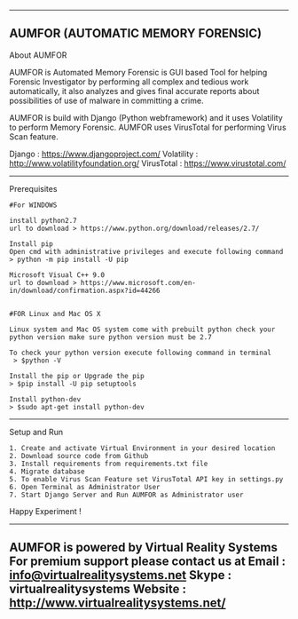 -----------------------------------
AUMFOR (AUTOMATIC MEMORY FORENSIC)
-----------------------------------

About AUMFOR

AUMFOR is Automated Memory Forensic is GUI based Tool for helping Forensic Investigator by performing all complex and tedious work automatically, it also analyzes and gives final accurate reports about possibilities of use of malware in committing a crime.

AUMFOR is build with Django (Python webframework) and it uses Volatility to perform Memory Forensic. AUMFOR uses VirusTotal for performing Virus Scan feature.

Django :  https://www.djangoproject.com/
Volatility : http://www.volatilityfoundation.org/
VirusTotal : https://www.virustotal.com/

-----------------------------------
Prerequisites

    #For WINDOWS

    install python2.7
    url to download > https://www.python.org/download/releases/2.7/

    Install pip
    Open cmd with administrative privileges and execute following command
    > python -m pip install -U pip

    Microsoft Visual C++ 9.0
    url to download > https://www.microsoft.com/en-in/download/confirmation.aspx?id=44266


    #FOR Linux and Mac OS X

    Linux system and Mac OS system come with prebuilt python check your python version make sure python version must be 2.7

    To check your python version execute following command in terminal
     > $python -V

    Install the pip or Upgrade the pip
    > $pip install -U pip setuptools

    Install python-dev 
    > $sudo apt-get install python-dev

-----------------------------------
Setup and Run

    1. Create and activate Virtual Environment in your desired location
    2. Download source code from Github
    3. Install requirements from requirements.txt file
    4. Migrate database 
    5. To enable Virus Scan Feature set VirusTotal API key in settings.py
    6. Open Terminal as Administrator User
    7. Start Django Server and Run AUMFOR as Administrator user

Happy Experiment !

-----------------------------------
AUMFOR is powered by Virtual Reality Systems
For premium support please contact us at
Email : info@virtualrealitysystems.net
Skype : virtualrealitysystems
Website : http://www.virtualrealitysystems.net/
-----------------------------------